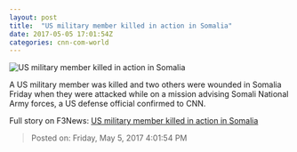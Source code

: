 ```yaml
---
layout: post
title:  "US military member killed in action in Somalia"
date: 2017-05-05 17:01:54Z
categories: cnn-com-world
---
```


![US military member killed in action in Somalia](http://i2.cdn.cnn.com/cnnnext/dam/assets/160204150328-somaliamap-super-tease.jpg)

A US military member was killed and two others were wounded in Somalia Friday when they were attacked while on a mission advising Somali National Army forces, a US defense official confirmed to CNN.


Full story on F3News: [US military member killed in action in Somalia](http://www.f3nws.com/n/syubfB)

> Posted on: Friday, May 5, 2017 4:01:54 PM
